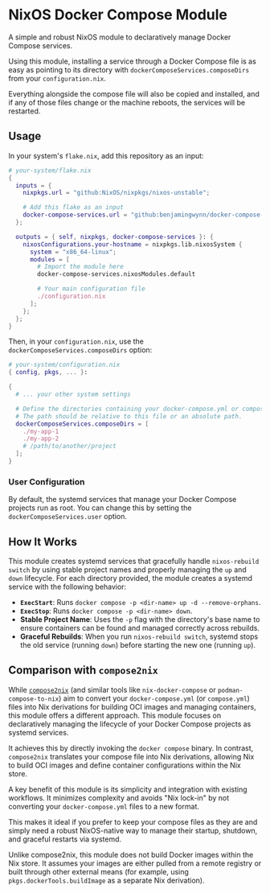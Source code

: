 # NixOS Docker Compose Module

A simple and robust NixOS module to declaratively manage Docker Compose services.

Using this module, installing a service through a Docker Compose file is as easy as pointing to its directory with `dockerComposeServices.composeDirs` from your `configuration.nix`.

Everything alongside the compose file will also be copied and installed, and if any of those files change or the machine reboots, the services will be restarted.

## Usage

In your system's `flake.nix`, add this repository as an input:

```nix
# your-system/flake.nix
{
  inputs = {
    nixpkgs.url = "github:NixOS/nixpkgs/nixos-unstable";

    # Add this flake as an input
    docker-compose-services.url = "github:benjamingwynn/docker-compose-services.nix";
  };

  outputs = { self, nixpkgs, docker-compose-services }: {
    nixosConfigurations.your-hostname = nixpkgs.lib.nixosSystem {
      system = "x86_64-linux";
      modules = [
        # Import the module here
        docker-compose-services.nixosModules.default

        # Your main configuration file
        ./configuration.nix
      ];
    };
  };
}
```

Then, in your `configuration.nix`, use the `dockerComposeServices.composeDirs` option:

```nix
# your-system/configuration.nix
{ config, pkgs, ... }:

{
  # ... your other system settings

  # Define the directories containing your docker-compose.yml or compose.yml files.
  # The path should be relative to this file or an absolute path.
  dockerComposeServices.composeDirs = [
    ./my-app-1
    ./my-app-2
    # /path/to/another/project
  ];
}
```

### User Configuration

By default, the systemd services that manage your Docker Compose projects run as root. You can change this by setting the `dockerComposeServices.user` option.

## How It Works

This module creates systemd services that gracefully handle `nixos-rebuild switch` by using stable project names and properly managing the `up` and `down` lifecycle. For each directory provided, the module creates a systemd service with the following behavior:

- **`ExecStart`**: Runs `docker compose -p <dir-name> up -d --remove-orphans`.
- **`ExecStop`**: Runs `docker compose -p <dir-name> down`.
- **Stable Project Name**: Uses the `-p` flag with the directory's base name to ensure containers can be found and managed correctly across rebuilds.
- **Graceful Rebuilds**: When you run `nixos-rebuild switch`, systemd stops the old service (running `down`) before starting the new one (running `up`).

## Comparison with `compose2nix`

While [`compose2nix`](https://github.com/aksiksi/compose2nix) (and similar tools like `nix-docker-compose` or `podman-compose-to-nix`) aim to convert your `docker-compose.yml` (or `compose.yml`) files into Nix derivations for building OCI images and managing containers, this module offers a different approach. This module focuses on declaratively managing the lifecycle of your Docker Compose projects as systemd services.

It achieves this by directly invoking the `docker compose` binary. In contrast, `compose2nix` translates your compose file into Nix derivations, allowing Nix to build OCI images and define container configurations within the Nix store.

A key benefit of this module is its simplicity and integration with existing workflows. It minimizes complexity and avoids "Nix lock-in" by not converting your `docker-compose.yml` files to a new format.

This makes it ideal if you prefer to keep your compose files as they are and simply need a robust NixOS-native way to manage their startup, shutdown, and graceful restarts via systemd.

Unlike compose2nix, this module does not build Docker images within the Nix store. It assumes your images are either pulled from a remote registry or built through other external means (for example, using `pkgs.dockerTools.buildImage` as a separate Nix derivation).
